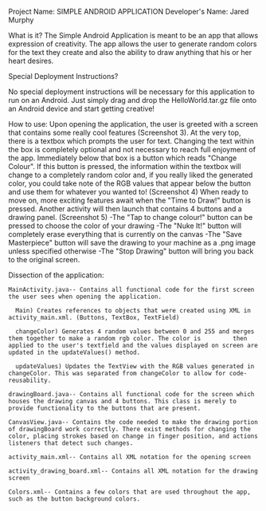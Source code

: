Project Name: SIMPLE ANDROID APPLICATION
Developer's Name: Jared Murphy

What is it?
The Simple Android Application is meant to be an app that allows expression of creativity. The app allows the user to generate random colors for the text they create and also the ability to draw anything that his or her heart desires. 

Special Deployment Instructions?

No special deployment instructions will be necessary for this application to run on an Android. Just simply drag and drop the HelloWorld.tar.gz file onto an Android device and start getting creative!

How to use:
  Upon opening the application, the user is greeted with a screen that contains some really cool features (Screenshot 3). At the very top, there is a textbox which prompts the user for text. Changing the text within the box is completely optional and not necessary to reach full enjoyment of the app. Immediately below that box is a button which reads "Change Colour". If this button is pressed, the information within the textbox will change to a completely random color and, if you really liked the generated color, you could take note of the RGB values that appear below the button and use them for whatever you wanted to! (Screenshot 4)
  When ready to move on, more exciting features await when the "Time to Draw!" button is pressed. Another activity will then launch that contains 4 buttons and a drawing panel. (Screenshot 5)
  -The "Tap to change colour!" button can be pressed to choose the color of your drawing
  -The "Nuke It!" button will completely erase everything that is currently on the canvas
  -The "Save Masterpiece" button will save the drawing to your machine as a .png image unless specified otherwise
  -The "Stop Drawing" button will bring you back to the original screen.
  

Dissection of the application:
    
    MainActivity.java-- Contains all functional code for the first screen the user sees when opening the application.
  
      Main) Creates references to objects that were created using XML in activity_main.xml. (Buttons, TextBox, TextField)
    
      changeColor) Generates 4 random values between 0 and 255 and merges them together to make a random rgb color. The color is         then applied to the user's textfield and the values displayed on screen are updated in the updateValues() method. 
    
      updateValues) Updates the TextView with the RGB values generated in changeColor. This was separated from changeColor to allow for code-reusability. 
    
    drawingBoard.java-- Contains all functional code for the screen which houses the drawing canvas and 4 buttons. This class is merely to provide functionality to the buttons that are present.
 
    CanvasView.java-- Contains the code needed to make the drawing portion of drawingBoard work correctly. There exist methods for changing the color, placing strokes based on change in finger position, and actions listeners that detect such changes. 
 
    activity_main.xml-- Contains all XML notation for the opening screen
 
    activity_drawing_board.xml-- Contains all XML notation for the drawing screen
 
    Colors.xml-- Contains a few colors that are used throughout the app, such as the button background colors. 
 
 
